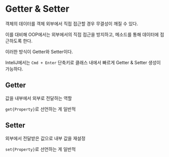 # Getter & Setter

객체의 데이터를 객체 외부에서 직접 접근할 경우 무결성이 깨질 수 있다.

이를 대비해 OOP에서는 외부에서의 직접 접근을 방지하고, 메소드를 통해 데이터에 접근하도록 한다.

이러한 방식이 Getter와 Setter이다.

InteliJ에서는 `Cmd + Enter` 단축키로 클래스 내에서 빠르게 Getter & Setter 생성이 가능하다.

## Getter

값을 내부에서 외부로 전달하는 역할

`get{Property}`로 선언하는 게 일반적

## Setter

외부에서 전달받은 값으로 내부 값을 재설정

`set{Property}`로 선언하는 게 일반적